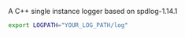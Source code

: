 
A C++ single instance logger based on spdlog-1.14.1

```bash
export LOGPATH="YOUR_LOG_PATH/log"
```